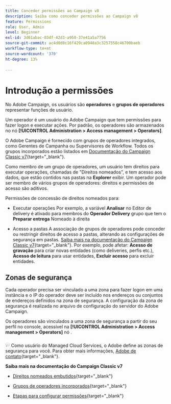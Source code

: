 ```yaml
---
title: Conceder permissões ao Campaign v8
description: Saiba como conceder permissões ao Campaign v8
feature: Permissions
role: User, Admin
level: Beginner
exl-id: 3d61abac-03df-42d3-a950-37e41a5a7756
source-git-commit: ac4d0d0c16f429ca0948a3c3257558c46700baeb
workflow-type: tm+mt
source-wordcount: '370'
ht-degree: 13%

---
```


# Introdução a permissões

No Adobe Campaign, os usuários são **operadores** e **grupos de operadores** representar funções de usuário.

Um operador é um usuário do Adobe Campaign que tem permissões para fazer logon e executar ações. Por padrão, os operadores são armazenados no nó **[!UICONTROL Administration > Access management > Operators]**.

O Adobe Campaign é fornecido com grupos de operadores integrados, como Gerentes de Campanha ou Supervisores de Workflow. Todos os grupos incorporados estão listados em [Documentação do Campaign Classic v7](https://experienceleague.adobe.com/docs/campaign-classic/using/getting-started/permissions/access-management-groups.html?lang=en#default-groups){target="_blank"}.

Como membro de um grupo de operadores, um usuário tem direitos para executar operações, chamadas de &quot;Direitos nomeados&quot;, e tem acesso aos dados, que estão contidos nas pastas na **Explorer** exibir. Um operador pode ser membro de vários grupos de operadores: direitos e permissões de acesso são aditivos.

Permissões de concessão de direitos nomeados para:

* Executar operações Por exemplo, a variável **Analisar** no Editor de delivery é ativado para membros do **Operador Delivery** grupo que tem o **Preparar entrega** Nomeado à direita

* Acesso a pastas A associação de grupos de operadores pode conceder ou restringir direitos de acesso a pastas, alterando as configurações de segurança em pastas. [Saiba mais na documentação do Campaign Classic v7](https://experienceleague.adobe.com/docs/campaign-classic/using/getting-started/permissions/access-management-folders.html?lang=en#permissions-on-a-folder){target="_blank"}. Por exemplo, pode afetar: **Acesso de gravação** para criar novas entidades (como deliveries, perfis etc.), **Acesso de leitura** para usar entidades, **Excluir acesso** para excluir entidades.

## Zonas de segurança

Cada operador precisa ser vinculado a uma zona para fazer logon em uma instância e o IP do operador deve ser incluído nos endereços ou conjuntos de endereços definidos na zona de segurança. A configuração da zona de segurança é realizada no arquivo de configuração do servidor do Adobe Campaign.

Os operadores são vinculados a uma zona de segurança a partir do seu perfil no console, acessível na **[!UICONTROL Administration > Access management > Operators]** nó .

![](../assets/do-not-localize/speech.png)  Como usuário do Managed Cloud Services, o Adobe define as zonas de segurança para você. Para obter mais informações, [Adobe de contato](https://helpx.adobe.com/br/enterprise/admin-guide.html/enterprise/using/support-for-experience-cloud.ug.html){target="_blank"}.

**Saiba mais na documentação do Campaign Classic v7**

* [Direitos nomeados embutidos](https://experienceleague.adobe.com/docs/campaign-classic/using/getting-started/permissions/access-management-named-rights.html){target="_blank"}

* [Grupos de operadores incorporados](https://experienceleague.adobe.com/docs/campaign-classic/using/getting-started/permissions/access-management-groups.html?lang=en#default-groups){target="_blank"}

* [Etapas para configurar permissões](https://experienceleague.adobe.com/docs/campaign-classic/using/getting-started/permissions/access-management.html){target="_blank"}
